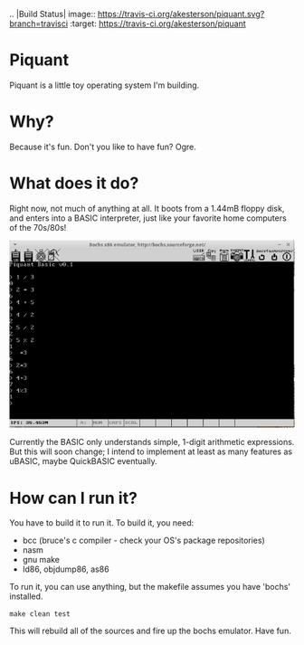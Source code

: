 .. |Build Status| image:: https://travis-ci.org/akesterson/piquant.svg?branch=travisci
   :target: https://travis-ci.org/akesterson/piquant

Piquant
====

Piquant is a little toy operating system I'm building.

Why?
=====

Because it's fun. Don't you like to have fun? Ogre.

What does it do?
=====

Right now, not much of anything at all. It boots from a 1.44mB floppy disk, and enters into a BASIC interpreter, just like your favorite home computers of the 70s/80s!

![Image of Piquant v0.1](media/screenshot.png)

Currently the BASIC only understands simple, 1-digit arithmetic expressions. But this will soon change; I intend to implement at least as many features as uBASIC, maybe QuickBASIC eventually.

How can I run it?
=====

You have to build it to run it. To build it, you need:

* bcc (bruce's c compiler - check your OS's package repositories)
* nasm
* gnu make
* ld86, objdump86, as86

To run it, you can use anything, but the makefile assumes you have 'bochs' installed.

    make clean test

This will rebuild all of the sources and fire up the bochs emulator. Have fun.